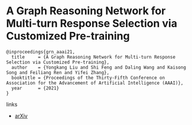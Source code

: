 # A Graph Reasoning Network for Multi-turn Response Selection via Customized Pre-training

```
@inproceedings{grn_aaai21,
  title     = {A Graph Reasoning Network for Multi-turn Response Selection via Customized Pre-training},
  author    = {Yongkang Liu and Shi Feng and Daling Wang and Kaisong Song and Feiliang Ren and Yifei Zhang},
  booktitle = {Proceedings of the Thirty-Fifth Conference on Association for the Advancement of Artificial Intelligence (AAAI)},
  year      = {2021}
}
```

links
- [arXiv](https://arxiv.org/abs/2012.11099)
